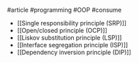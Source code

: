#article #programming #OOP #consume

* [[Single responsibility principle (SRP)]]
* [[Open/closed principle (OCP)]]
* [[Liskov substitution principle (LSP)]]
* [[Interface segregation principle (ISP)]]
* [[Dependency inversion principle (DIP)]]